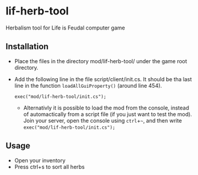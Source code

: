 # lif-herb-tool
Herbalism tool for Life is Feudal computer game

## Installation

* Place the files in the directory mod/lif-herb-tool/ under the game root directory.
* Add the following line in the file script/client/init.cs. It should be tha last line in the function `loadAllGuiProperty()` (around line 454).

  `exec("mod/lif-herb-tool/init.cs");`
  * Alternativly it is possible to load the mod from the console, instead of automactically from a script file  (if you just want to test the mod). Join your server, open the console using `ctrl`+`~`, and then write `exec("mod/lif-herb-tool/init.cs");`

## Usage

* Open your inventory
* Press ctrl+s to sort all herbs
